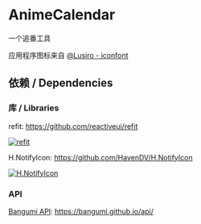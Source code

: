 # AnimeCalendar

一个追番工具

应用程序图标来自 [@Lusiro - iconfont](https://www.iconfont.cn/user/detail?uid=46101&nid=f13abJwF2nW9)

## 依赖 / Dependencies

### 库 / Libraries

refit: <https://github.com/reactiveui/refit>

[![refit](https://github-readme-stats.vercel.app/api/pin/?username=reactiveui&repo=refit)](https://github.com/reactiveui/refit)

H.NotifyIcon: <https://github.com/HavenDV/H.NotifyIcon>  

[![H.NotifyIcon](https://github-readme-stats.vercel.app/api/pin/?username=HavenDV&repo=H.NotifyIcon)](https://github.com/HavenDV/H.NotifyIcon)

### API

[Bangumi API](https://github.com/bangumi/api): <https://bangumi.github.io/api/>
